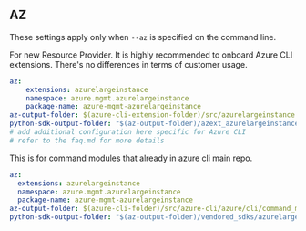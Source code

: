 ## AZ

These settings apply only when `--az` is specified on the command line.

For new Resource Provider. It is highly recommended to onboard Azure CLI extensions. There's no differences in terms of customer usage. 

``` yaml $(az) && $(target-mode) != 'core'
az:
    extensions: azurelargeinstance
    namespace: azure.mgmt.azurelargeinstance
    package-name: azure-mgmt-azurelargeinstance
az-output-folder: $(azure-cli-extension-folder)/src/azurelargeinstance
python-sdk-output-folder: "$(az-output-folder)/azext_azurelargeinstance/vendored_sdks/azurelargeinstance"
# add additional configuration here specific for Azure CLI
# refer to the faq.md for more details
```



This is for command modules that already in azure cli main repo. 
``` yaml $(az) && $(target-mode) == 'core'
az:
  extensions: azurelargeinstance
  namespace: azure.mgmt.azurelargeinstance
  package-name: azure-mgmt-azurelargeinstance
az-output-folder: $(azure-cli-folder)/src/azure-cli/azure/cli/command_modules/azurelargeinstance
python-sdk-output-folder: "$(az-output-folder)/vendored_sdks/azurelargeinstance"
``` 
